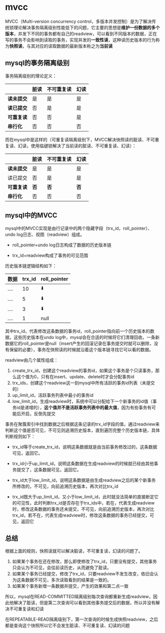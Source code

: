 # mvcc

MVCC（Multi-version concurrency control，多版本并发控制）是为了解决传统锁理论解决事务隔离级别性能低下的问题，它主要的思想是**维护一份数据的多个版本**，并发下不同的事务都有自己的readview，可以看到不同版本的数据，正在写的事务不会影响到读取的事务，实现并发的**一致性读**，这种读历史版本的行为称为**快照读**，与其对应的读取数据的最新版本称之为**当前读**

## mysql的事务隔离级别

事务隔离级别的理论定义：

|              | 脏读 | 不可重复读 | 幻读 |
| ------------ | ---- | ---------- | ---- |
| **读未提交** | 是   | 是         | 是   |
| **读已提交** | 否   | 是         | 是   |
| **可重复读** | 否   | 否         | 是   |
| **串行化**   | 否   | 否         | 否   |

而在mysql中是这样的（可重复读隔离级别下，MVCC解决快照读的脏读、不可重复读、幻读，使用临键锁解决了当前读的脏读、不可重复读、幻读）：

|              | 脏读   | 不可重复读 | 幻读   |
| ------------ | ------ | ---------- | ------ |
| **读未提交** | 是     | 是         | 是     |
| 读已提交     | 否     | 是         | 是     |
| **可重复读** | **否** | **否**     | **否** |
| **串行化**   | 否     | 否         | 否     |

## mysql中的MVCC

mysql中的MVCC实现是由行记录中的两个隐藏字段（trx_id，roll_pointer）、undo log日志、视图（readview）组成。

- roll_pointer+undo log日志构成了数据的历史版本链

- trx_id+readview构成了事务的可见范围

历史版本链逻辑结构如下：

| 数据 | trx_id | roll_pointer |
| ---- | ------ | ------------ |
| .... | 10     | ⬇️            |
| .... | 5      | ⬇️            |
| .... | 3      | ⬇️            |
| .... | 1      | null         |

其中trx_id，代表修改这条数据的事务id，roll_pointer指向前一个历史版本的数据，这些历史版本在undo log中，mysql会在合适的时候将它们清理回收。一条新数据它的roll_pointer是null（insert产生的回滚记录在事务提交时就可以删除，没有保留的必要），事务在快照读的时候就沿着这个版本链寻找它可以看的数据。

readview由几个属性组成：

1. create_trx_id，创建这个readview的事务id，如果这个事务是个只读事务，那么这个值为0，只有在insert、update、delete时才会分配事务id
2. trx_ids，创建这个readview这一刻mysql中所有活跃的事务id列表（未提交的）
3. up_limit_id，活跃事务列表中最小的事务id
4. low_limit_id，生成readview时，系统中可以分配给下一个新事务的id值（事务id是递增的），**这个值并不是活跃事务列表中的最大值**，因为有些事务有可能后开启，反倒先提交

事务在聚簇索引中找到数据之后根据这条记录的trx_id字段的值，通过readview来判断这个值是否可见，不可见则追溯历史版本，直到遍历完整个历史版本链，具体判断规则如下：

- trx_id等于create_trx_id，说明这条数据就是由当前事务修改过的，这条数据可见，返回它。

- trx_id小于up_limit_id，说明这条数据在生成readview的时候就已经由其他事务提交了，这条数据可见，返回它。

- trx_id大于low_limit_id，说明这条数据是由生成readview之后的某个新事务所修改的，不可见，向前追溯历史版本，再次对比trx_id

- trx_id既大于up_limit_id，又小于low_limit_id，此时就没法简单的直接断定它的可见性，此时判断trx_id是否存在于trx_ids中，若在，代表生成readview时，修改这条数据的事务还未提交，不可见，向前追溯历史版本，再次对比trx_id，若不在，代表生成readview时，修改这条数据的事务已经提交，可见，返回它

## 总结

根据上面的规则，快照读就可以解决脏读，不可重复读，幻读的问题了。

1. 如果某个事务在还在修改，那么即使修改了trx_id，只要没有提交，其他事务只会认为不可见，会往前读历史，从而避免了脏读。
2. 如果某个事务已经提交，修改了trx_id，只要readview不发生改变，依旧会认为这条数据不可见，多次读取看到的结果是一致的。
3. 如果某个事务新增一条数据并提交，产生的效果和第二点一致

所以，mysql在READ-COMMITTED隔离级别每次查询都重新生成readview，因此他解决了脏读，但是第二次查询可以看到其他事务提交后的数据，所以并没有解决不可重复读和幻读

在REPEATABLE-READ隔离级别下，第一次查询的时候生成快照readview，之后都是查询这个快照所以它不会发生脏读、不可重复读、幻读的问题



